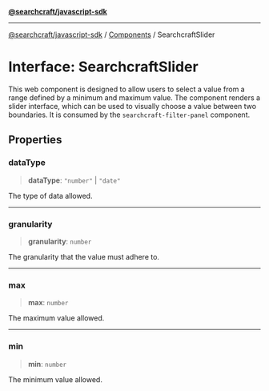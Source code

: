 [**@searchcraft/javascript-sdk**](/reference/sdk/js-vanilla/README.md)

***

[@searchcraft/javascript-sdk](/reference/sdk/js-vanilla/globals.md) / [Components](/reference/sdk/js-vanilla/namespaces/Components/README.md) / SearchcraftSlider

# Interface: SearchcraftSlider

This web component is designed to allow users to select a value from a range defined by a minimum and maximum value.
The component renders a slider interface, which can be used to visually choose a value between two boundaries.
It is consumed by the `searchcraft-filter-panel` component.

## Properties

### dataType

> **dataType**: `"number"` \| `"date"`

The type of data allowed.

***

### granularity

> **granularity**: `number`

The granularity that the value must adhere to.

***

### max

> **max**: `number`

The maximum value allowed.

***

### min

> **min**: `number`

The minimum value allowed.
